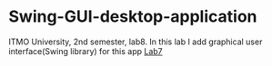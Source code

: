 # Swing-GUI-desktop-application
ITMO University, 2nd semester, lab8.
In this lab I add graphical user interface(Swing library) for this app [Lab7](https://github.com/wizarsi/Java-Programming-2nd-semester)
